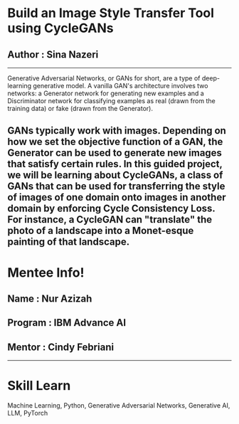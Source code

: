 # Build an Image Style Transfer Tool using CycleGANs
## Author : Sina Nazeri 
--------------------------------

Generative Adversarial Networks, or GANs for short, are a type of deep-learning generative model. A vanilla GAN's architecture involves two networks: a Generator network for generating new examples and a Discriminator network for classifying examples as real (drawn from the training data) or fake (drawn from the Generator). 

GANs typically work with images.  Depending on how we set the objective function of a GAN, the Generator can be used to generate new images that satisfy certain rules. In this guided project, we will be learning about CycleGANs, a class of GANs that can be used for transferring the style of images of one domain onto images in another domain by enforcing Cycle Consistency Loss. For instance, a CycleGAN can "translate" the photo of a landscape into a Monet-esque painting of that landscape.
-------------------------------
# Mentee Info!
## Name : Nur Azizah
## Program : IBM Advance AI
## Mentor : Cindy Febriani

-------------------------------
# Skill Learn 
Machine Learning,
Python, 
Generative Adversarial Networks,
Generative AI, 
LLM,
PyTorch


